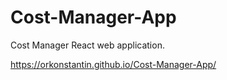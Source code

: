 # Cost-Manager-App
Cost Manager React web application.

https://orkonstantin.github.io/Cost-Manager-App/
